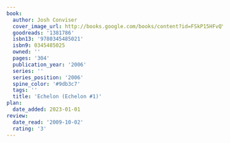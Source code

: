 ```yaml
---
book:
  author: Josh Conviser
  cover_image_url: http://books.google.com/books/content?id=FSkP15HFvQYC&printsec=frontcover&img=1&zoom=1&source=gbs_api
  goodreads: '1381786'
  isbn13: '9780345485021'
  isbn9: 0345485025
  owned: ''
  pages: '304'
  publication_year: '2006'
  series: ''
  series_position: '2006'
  spine_color: '#9db3c7'
  tags: ''
  title: 'Echelon (Echelon #1)'
plan:
  date_added: 2023-01-01
review:
  date_read: '2009-10-02'
  rating: '3'
---
```

